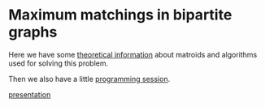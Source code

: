 # Maximum matchings in bipartite graphs

Here we have some [theoretical information](matchings.md) about matroids and algorithms used for solving this problem.

Then we also have a little [programming session](src/README.md).

[presentation](https://www.figma.com/proto/CDSBTxCf24o3JbGAT8EB3C/randoms?node-id=710-2)
